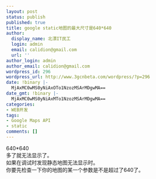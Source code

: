 ```yaml
---
layout: post
status: publish
published: true
title: google static地图的最大尺寸是640*640
author:
  display_name: 北漂IT民工
  login: admin
  email: calidion@gmail.com
  url: ''
author_login: admin
author_email: calidion@gmail.com
wordpress_id: 296
wordpress_url: http://www.3gcnbeta.com/wordpress/?p=296
date: !binary |-
  MjAxMC0wMS0yNiAxOTo1NzozMSArMDgwMA==
date_gmt: !binary |-
  MjAxMC0wMS0yNiAxMTo1NzozMSArMDgwMA==
categories:
- WEB开发
tags:
- Google Maps API
- static
comments: []
---
```

<p>640*640<br />
多了就无法显示了。<br />
如果在调试时发现静态地图无法显示时。<br />
你要先检查一下你的地图的某一个参数是不是超过了640了。</p>
